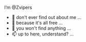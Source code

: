 I’m @Zvipers
- 👀 don't ever find out about me  ...
- 🌱 because it's all free  ...
- 💞️ you won't find anything  ...
- 📫 up to here, understand? ...

<!---
Zvipers/Zvipers is a ✨ special ✨ repository because its `README.md` (this file) appears on your GitHub profile.
You can click the Preview link to take a look at your changes.
--->
